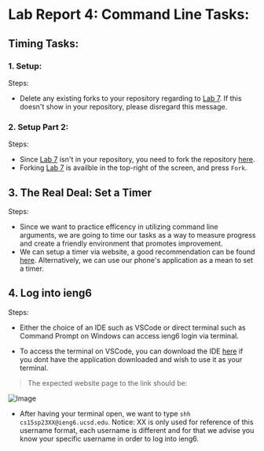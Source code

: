 # Lab Report 4: Command Line Tasks:

## Timing Tasks: 

### 1. Setup:

Steps:
* Delete any existing forks to your repository regarding to [Lab 7](https://github.com/ucsd-cse15l-s23/lab7). If this doesn't show in your repository, please disregard this message. 

### 2. Setup Part 2:

Steps:
* Since [Lab 7](https://github.com/ucsd-cse15l-s23/lab7) isn't in your repository, you need to fork the repository [here](https://github.com/ucsd-cse15l-s23/lab7). 
* Forking [Lab 7](https://github.com/ucsd-cse15l-s23/lab7) is availble in the top-right of the screen, and press `Fork`.

## 3. The Real Deal: Set a Timer

Steps:
* Since we want to practice efficency in utilizing command line arguments, we are going to time our tasks as a way to measure progress and create a friendly environment that promotes improvement. 
* We can setup a timer via website, a good recommendation can be found [here](https://www.timeanddate.com/stopwatch/). Alternatively, we can use our phone's application as a mean to set a timer.

## 4. Log into ieng6

Steps:
* Either the choice of an IDE such as VSCode or direct terminal such as Command Prompt on Windows can access ieng6 login via terminal.
- To access the terminal on VSCode, you can download the IDE [here](https://code.visualstudio.com/download) if you dont have the application downloaded and wish to use it as your terminal. 
>The expected website page to the link should be:

![Image](https://user-images.githubusercontent.com/120772535/231031750-f474c858-1f92-4ab4-b714-0ddf22bc6a24.png)


* After having your terminal open, we want to type `shh cs15sp23XX@ieng6.ucsd.edu`. Notice: XX is only used for reference of this username format, each username is different and for that we advise you know your specific username in order to log into ieng6. 


